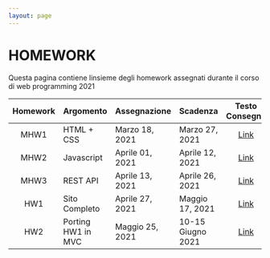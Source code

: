 ```yaml
---
layout: page
---
```


# HOMEWORK
Questa pagina contiene linsieme degli homework assegnati durante il corso di web programming 2021 

| Homework | Argomento          | Assegnazione    | Scadenza          | Testo Consegna  | Template | Form Consegna |
| :-------:| ------------------ | --------------- | -------           | :--------:      | :------: | :-------------: |
| MHW1     | HTML + CSS         | Marzo 18, 2021  | Marzo 27, 2021    | [Link](mhw1-2021.md)        | [Link](https://drive.google.com/file/d/1Vrcqvuvqtm7l0Ss8zXwOVtiy8S404sbp/view?usp=sharing) |[Link](https://docs.google.com/forms/d/e/1FAIpQLScicLX_sbXngoLpPA5RG4vMVFlKUHRADSV0pXNw5i3nmalACw/viewform?fbzx=5883187558679251187)  |
| MHW2     | Javascript         | Aprile 01, 2021  | Aprile 12, 2021  | [Link](mhw2-2021.md)        | [Link][404] | [Link](https://docs.google.com/forms/d/e/1FAIpQLSe2cC30vxhuGvXzifO5iqGoOP17KpyRk5ZBThvUtUse5wkl3g/viewform?vc=0&c=0&w=1&flr=0) |
| MHW3     | REST API           | Aprile 13, 2021 | Aprile 26, 2021   | [Link](mhw3-2021.md)        | [Link][404] | [Link](https://forms.gle/bu8AASLzKNbK4eXS7) |
| HW1      | Sito Completo      | Aprile 27, 2021 | Maggio 17, 2021   | [Link](hw1-2021.md)        | [Link][404] | [Link][404] |
| HW2      | Porting HW1 in MVC | Maggio 25, 2021 | 10-15 Giugno 2021    | [Link][404]        | [Link][404] | [Link][404] |

[404]: /web-programming-course/fallback
